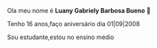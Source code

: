 Ola meu nome é **Luany Gabriely Barbosa Bueno** 💙

Tenho 16 anos,faço aniversário dia 01|09|2008

Sou estudante,estou no ensino médio 
